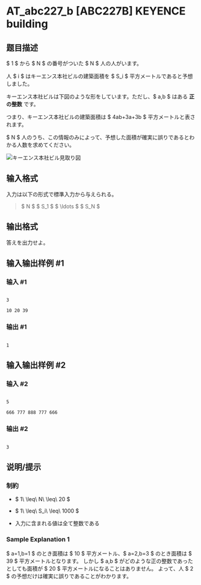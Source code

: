 # AT_abc227_b [ABC227B] KEYENCE building

## 题目描述

[problemUrl]: https://atcoder.jp/contests/abc227/tasks/abc227_b

$ 1 $ から $ N $ の番号がついた $ N $ 人の人がいます。

人 $ i $ はキーエンス本社ビルの建築面積を $ S_i $ 平方メートルであると予想しました。

キーエンス本社ビルは下図のような形をしています。ただし、$ a,b $ はある **正の整数** です。  
 つまり、キーエンス本社ビルの建築面積は $ 4ab+3a+3b $ 平方メートルと表されます。

$ N $ 人のうち、この情報のみによって、予想した面積が確実に誤りであるとわかる人数を求めてください。

![キーエンス本社ビル見取り図](https://cdn.luogu.com.cn/upload/vjudge_pic/AT_abc227_b/c86af5cd4eea43506b722a26c022ab9d6bceb49a.png)

## 输入格式

入力は以下の形式で標準入力から与えられる。

> $ N $ $ S_1 $ $ \ldots $ $ S_N $

## 输出格式

答えを出力せよ。

## 输入输出样例 #1

### 输入 #1

```
3
10 20 39
```

### 输出 #1

```
1
```

## 输入输出样例 #2

### 输入 #2

```
5
666 777 888 777 666
```

### 输出 #2

```
3
```

## 说明/提示

### 制約

- $ 1\ \leq\ N\ \leq\ 20 $
- $ 1\ \leq\ S_i\ \leq\ 1000 $
- 入力に含まれる値は全て整数である

### Sample Explanation 1

$ a=1,b=1 $ のとき面積は $ 10 $ 平方メートル、$ a=2,b=3 $ のとき面積は $ 39 $ 平方メートルとなります。 しかし $ a,b $ がどのような正の整数であったとしても面積が $ 20 $ 平方メートルになることはありません。 よって、人 $ 2 $ の予想だけは確実に誤りであることがわかります。